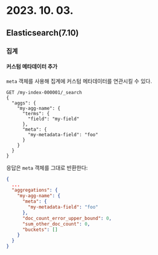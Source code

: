 # 2023. 10. 03.

## Elasticsearch(7.10)

### 집계

#### 커스텀 메타데이터 추가

`meta` 객체를 사용해 집계에 커스텀 메타데이터를 연관시킬 수 있다.

```http
GET /my-index-000001/_search
{
  "aggs": {
    "my-agg-name": {
      "terms": {
        "field": "my-field"
      },
      "meta": {
        "my-metadata-field": "foo"
      }
    }
  }
}
```

응답은 `meta` 객체를 그대로 반환한다:

```json
{
  ...
  "aggregations": {
    "my-agg-name": {
      "meta": {
        "my-metadata-field": "foo"
      },
      "doc_count_error_upper_bound": 0,
      "sum_other_doc_count": 0,
      "buckets": []
    }
  }
}
```



